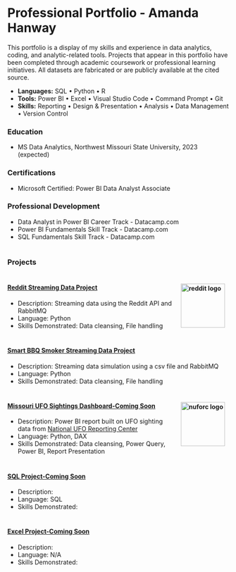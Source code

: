 # Professional Portfolio - Amanda Hanway
This portfolio is a display of my skills and experience in data analytics, coding, and analytic-related tools. Projects that appear in this portfolio have been completed through academic coursework or professional learning initiatives. All datasets are fabricated or are publicly available at the cited source.

- **Languages:** SQL • Python • R 
- **Tools:**  Power BI • Excel • Visual Studio Code • Command Prompt • Git    
- **Skills:** Reporting • Design & Presentation • Analysis • Data Management • Version Control  

### Education
- MS Data Analytics, Northwest Missouri State University, 2023 (expected)

### Certifications
- Microsoft Certified: Power BI Data Analyst Associate

### Professional Development 
- Data Analyst in Power BI Career Track - Datacamp.com  
- Power BI Fundamentals Skill Track - Datacamp.com  
- SQL Fundamentals Skill Track - Datacamp.com  
#
### Projects
#
#### <img align="right" width="100" height="100" hspace=10 alt="reddit logo" src="https://www.redditinc.com/assets/images/site/reddit-logo.png"> 
#### [Reddit Streaming Data Project](https://github.com/mandi1120/streaming-07-custom-project)
- Description: Streaming data using the Reddit API and RabbitMQ  <br />
- Language: Python  <br />
- Skills Demonstrated: Data cleansing, File handling  <br />
#
#### [Smart BBQ Smoker Streaming Data Project](https://github.com/mandi1120/streaming-05-smart-smoker)
- Description: Streaming data simulation using a csv file and RabbitMQ
- Language: Python 
- Skills Demonstrated: Data cleansing, File handling 
#
#### <img align="right" width="100" height="100" hspace=10 alt="nuforc logo" src="https://nuforc.org/wp-content/uploads/2021/08/nuforc-1.gif"> 
#### [Missouri UFO Sightings Dashboard-Coming Soon](https://github.com/mandi1120/)
- Description: Power BI report built on UFO sighting data from [National UFO Reporting Center](https://nuforc.org/)    
- Language: Python, DAX 
- Skills Demonstrated: Data cleansing, Power Query, Power BI, Report Presentation 
#
#### [SQL Project-Coming Soon](https://github.com/mandi1120/)  
- Description:   
- Language: SQL
- Skills Demonstrated:  
#
#### [Excel Project-Coming Soon](https://github.com/mandi1120/)  
- Description:   
- Language: N/A
- Skills Demonstrated:  
#


